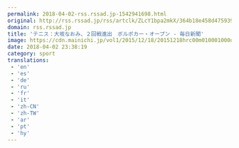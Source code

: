 ```yaml
---
permalink: 2018-04-02-rss.rssad.jp-1542941698.html
original: http://rss.rssad.jp/rss/artclk/ZLcY1bpa2mkX/364b18e458d475939fb781f214838840?ul=8.y3bTUwpvTqLg4X9JA_HC8Rzlow3CcabVBun1DYZ_G9ihKjYjp7kE9L2mlR6cqayeOpux7QAit6dszVPLG0kMlX4.R9
domain: rss.rssad.jp
title: 'テニス：大坂なおみ、２回戦進出　ボルボカー・オープン - 毎日新聞'
image: https://cdn.mainichi.jp/vol1/2015/12/18/20151218hrc00m010001000q/9.jpg?2
date: 2018-04-02 23:38:19
category: sport
translations: 
 - 'en'
 - 'es'
 - 'de'
 - 'ru'
 - 'fr'
 - 'it'
 - 'zh-CN'
 - 'zh-TW'
 - 'ar'
 - 'pt'
 - 'hy'
---
```


